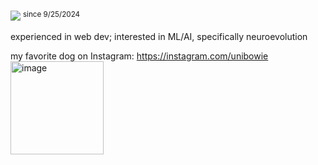 ![](https://komarev.com/ghpvc/?username=struffoli&color=ffabb7&style=flat-square)
<sup>since 9/25/2024</sup>

experienced in web dev; interested in ML/AI, specifically neuroevolution

my favorite dog on Instagram: https://instagram.com/unibowie
<img width="149" alt="image" src="https://github.com/user-attachments/assets/ff1748db-46ae-43c9-b89f-fb421ec38e8e">



<!--
**struffoli/struffoli** is a ✨ _special_ ✨ repository because its `README.md` (this file) appears on your GitHub profile.

Here are some ideas to get you started:

- 🔭 I’m currently working on ...
- 🌱 I’m currently learning ...
- 👯 I’m looking to collaborate on ...
- 🤔 I’m looking for help with ...
- 💬 Ask me about ...
- 📫 How to reach me: ...
- 😄 Pronouns: ...
- ⚡ Fun fact: ...
-->
